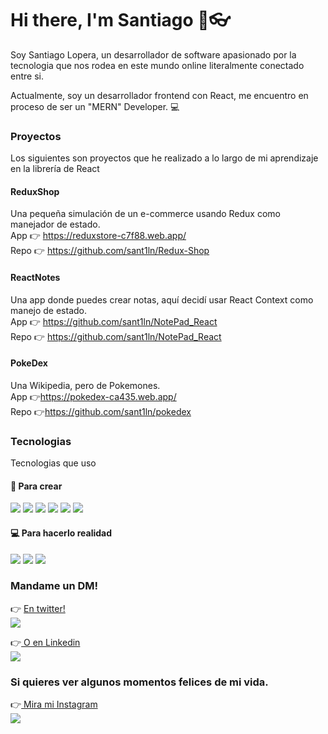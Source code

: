 # Hi there, I'm Santiago 👋👓


Soy Santiago Lopera, un desarrollador de software apasionado por la tecnologia que nos rodea en este mundo online literalmente conectado entre si.

Actualmente, soy un desarrollador frontend con React, me encuentro en proceso de ser un "MERN" Developer. 💻

### Proyectos

Los siguientes son proyectos que he realizado a lo largo de mi aprendizaje en la librería de React

#### ReduxShop
  Una pequeña simulación de un e-commerce usando Redux como manejador de estado. <br>
  App 👉 https://reduxstore-c7f88.web.app/ <br>
  Repo 👉 https://github.com/sant1ln/Redux-Shop

#### ReactNotes
  Una app donde puedes crear notas, aquí decidí usar React Context como manejo de estado. <br>
  App 👉 https://github.com/sant1ln/NotePad_React <br>
  Repo 👉 https://github.com/sant1ln/NotePad_React
  
#### PokeDex
  Una Wikipedia, pero de Pokemones. <br>
  App 👉https://pokedex-ca435.web.app/ <br>
  Repo 👉https://github.com/sant1ln/pokedex
  
### Tecnologias
  
  Tecnologias que uso
  
  #### 🤘 Para crear <br>
  <div>
    <img src="https://img.shields.io/badge/React-20232A?style=for-the-badge&logo=react&logoColor=61DAFB" />
    <img src="https://img.shields.io/badge/HTML5-E34F26?style=for-the-badge&logo=html5&logoColor=white" />
    <img src="https://img.shields.io/badge/CSS3-1572B6?style=for-the-badge&logo=css3&logoColor=white" />
    <img src="https://img.shields.io/badge/JavaScript-323330?style=for-the-badge&logo=javascript&logoColor=F7DF1E" />
    <img src="https://img.shields.io/badge/TypeScript-007ACC?style=for-the-badge&logo=typescript&logoColor=white" />
    <img src="https://img.shields.io/badge/Node.js-339933?style=for-the-badge&logo=nodedotjs&logoColor=white" />
  </div>
  
  #### 💻 Para hacerlo realidad <br>
  <div>
    <img src="https://img.shields.io/badge/Visual_Studio_Code-0078D4?style=for-the-badge&logo=visual%20studio%20code&logoColor=white" />
    <img src="https://img.shields.io/badge/Google_chrome-4285F4?style=for-the-badge&logo=Google-chrome&logoColor=white" />
    <img src="https://img.shields.io/badge/Spotify-1ED760?&style=for-the-badge&logo=spotify&logoColor=white" />
  </div>
  
  
### Mandame un DM!
<div>
   👉 <a href="https://twitter.com/SantiagoLN99" target="_blank" >
    En twitter! <br>
    <img src="https://img.shields.io/badge/Twitter-1DA1F2?style=for-the-badge&logo=twitter&logoColor=white" />
  </a>
</div>
<div>
  
 👉<a href="https://www.linkedin.com/in/santiago-lopera-naranjo/" target="_blank" >
    O en Linkedin <br>
    <img src="https://img.shields.io/badge/LinkedIn-0077B5?style=for-the-badge&logo=linkedin&logoColor=white" />
  </a>
</div>

### Si quieres ver algunos momentos felices de mi vida. <br>
<div>
  
 👉<a href="https://www.instagram.com/lopera_s99/" target="_blank">
  Mira mi Instagram <br>
    <img src="https://img.shields.io/badge/Instagram-E4405F?style=for-the-badge&logo=instagram&logoColor=white" />
  </a>
</div>
  


